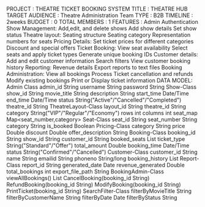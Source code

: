 PROJECT : THEATRE TICKET BOOKING SYSTEM
TITLE : THEATRE HUB
TARGET AUDIENCE : Theatre Administration Team
TYPE : B2B
TIMELINE : 2weeks
BUDGET : 0
TOTAL MEMBERS : 1
FEATURES :
	Admin Authentication
	Show Management:
		Add,edit, and delete shows
		Add show details
		Set show status
	Theatre layout:
		Seating structure
		Seating category
		Representation numbers for seats
	Pricing Details:
		Set ticket prices for different categories
		Discount and special offers
	Ticket Booking:
		View seat availability
		Select seats and apply ticket types
		Generate unique booking IDs
	Customer details:
		Add and edit customer information
		Search filters
		View customer booking history
	Reporting:
		Revenue details
		Export reports to text files
	Booking Administration:
		View all bookings
		Process Ticket cancellation and refunds
		Modify existing bookings
		Print or Display ticket information
DATA MODEL:
	Admin Class
		admin_id String
		username String
		password String
	Show-Class
		show_id String
		movie_title String
		description String
		start_time Date/Time
		end_time Date/Time
		status String("Active"/"Cancelled"/"Completed")
		theatre_id String
	TheatreLayout-Class
		layout_id String
		theatre_id String
		category String("VIP"/"Regular"/"Economy")
		rows int
		columns int
		seat_map Map<seat_number,category>
	Seat-Class
		seat_id String
		seat_number String
		category String
		is_booked Boolean
	Pricing-Class
		category String
		price Double
		discount Double
		offer_description String
	Booking-Class
		booking_id String
		show_id String
		customer_id String
		booked_seats List<Seat>
		ticket_type String("Standard"/"Offer")
		total_amount Double
		booking_time Date/Time
		status String("Confirmed"/"Cancelled")
	Customer-Class
		customer_id String
		name String
		emailid String
		phoneno String/long
		booking_history List<Booking>
	Report-Class
		report_id String
		generated_date Date
		revenue_generated Double
		total_bookings int
		export_file_path String
	BookingAdmin-Class
		viewAllBookings() List<Booking>
		CancelBooking(booking_id String)
		RefundBooking(booking_id String)
		ModifyBooking(booking_id String)
		PrintTicket(booking_id String)
	SearchFilter-Class
		filterByMovieTitle String
		filterByCustomerName String
		filterByDate Date
		filterByStatus String
